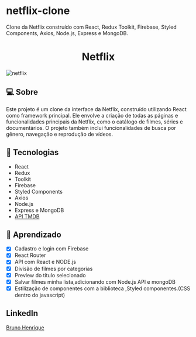 # netflix-clone
Clone da Netflix construído com React, Redux Toolkit, Firebase, Styled Components, Axios, Node.js, Express e MongoDB.


<h1 align="center">
  Netflix
</h1>

<p align="center">
  
  </a>
  
![netflix](https://user-images.githubusercontent.com/50328718/218330063-cdf3b44d-ae31-4306-8d88-e4b4ba23d74a.png)
</p>



## 💻 Sobre
Este projeto é um clone da interface da Netflix, construído utilizando React como framework principal. Ele envolve a criação de todas as páginas e funcionalidades principais da Netflix, como o catálogo de filmes, séries e documentários. O projeto também inclui funcionalidades de busca por gênero, navegação e reprodução de vídeos.

## 🚀 Tecnologias

- React
- Redux
- Toolkit
- Firebase
- Styled Components
- Axios
- Node.js
- Express e MongoDB
- [API TMDB](https://www.themoviedb.org/documentation/api)

## 📔 Aprendizado

- [x]  Cadastro e login com Firebase
- [x]  React Router
- [x]  API com React e NODE.js
- [x]  Divisão de filmes por categorias
- [x]  Preview do titulo selecionado
- [x]  Salvar filmes minha lista,adicionando com Node.js API e mongoDB
- [x]  Estilização de componentes com a biblioteca ,Styled componentes.(CSS dentro do javascript)

## LinkedIn
<p> <a href="https://www.linkedin.com/in/bruno-henrique-29a063208/">Bruno Henrique</a></p>
